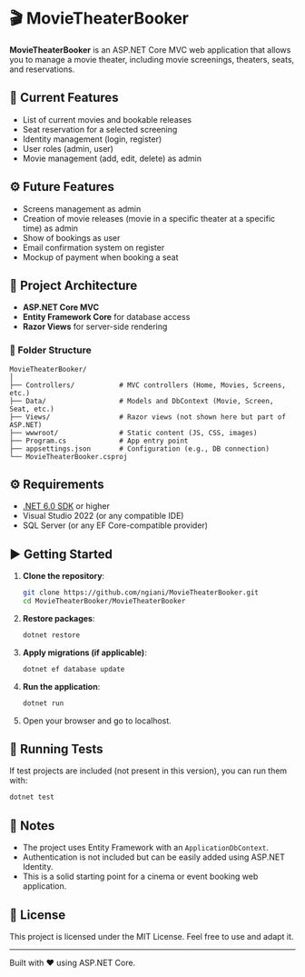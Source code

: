 # 🎬 MovieTheaterBooker

**MovieTheaterBooker** is an ASP.NET Core MVC web application that allows you to manage a movie theater, including movie screenings, theaters, seats, and reservations.

## 🚀 Current Features
- List of current movies and bookable releases
- Seat reservation for a selected screening
- Identity management (login, register)
- User roles (admin, user)
- Movie management (add, edit, delete) as admin

## ⚙️ Future Features 
- Screens management as admin
- Creation of movie releases (movie in a specific theater at a specific time) as admin
- Show of bookings as user
- Email confirmation system on register
- Mockup of payment when booking a seat 


## 🧱 Project Architecture

- **ASP.NET Core MVC**
- **Entity Framework Core** for database access
- **Razor Views** for server-side rendering

### 📁 Folder Structure

```
MovieTheaterBooker/
│
├── Controllers/           # MVC controllers (Home, Movies, Screens, etc.)
├── Data/                  # Models and DbContext (Movie, Screen, Seat, etc.)
├── Views/                 # Razor views (not shown here but part of ASP.NET)
├── wwwroot/               # Static content (JS, CSS, images)
├── Program.cs             # App entry point
├── appsettings.json       # Configuration (e.g., DB connection)
└── MovieTheaterBooker.csproj
```

## ⚙️ Requirements

- [.NET 6.0 SDK](https://dotnet.microsoft.com/en-us/download/dotnet/6.0) or higher
- Visual Studio 2022 (or any compatible IDE)
- SQL Server (or any EF Core-compatible provider)

## ▶️ Getting Started

1. **Clone the repository**:
   ```bash
   git clone https://github.com/ngiani/MovieTheaterBooker.git
   cd MovieTheaterBooker/MovieTheaterBooker
   ```

2. **Restore packages**:
   ```bash
   dotnet restore
   ```

3. **Apply migrations (if applicable)**:
   ```bash
   dotnet ef database update
   ```

4. **Run the application**:
   ```bash
   dotnet run
   ```

5. Open your browser and go to localhost.

## 🧪 Running Tests

If test projects are included (not present in this version), you can run them with:

```bash
dotnet test
```

## 📌 Notes

- The project uses Entity Framework with an `ApplicationDbContext`.
- Authentication is not included but can be easily added using ASP.NET Identity.
- This is a solid starting point for a cinema or event booking web application.

## 📄 License

This project is licensed under the MIT License. Feel free to use and adapt it.

---

Built with ❤️ using ASP.NET Core.
